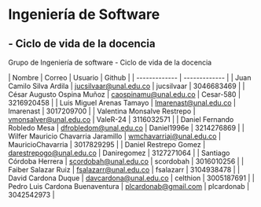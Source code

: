 # Ingeniería de Software
## - Ciclo de vida de la docencia 
Grupo de Ingeniería de software - Ciclo de vida de la docencia 

| Nombre | Correo | Usuario | Github |
| ------------- | ------------- |
| Juan Camilo Silva Ardila |	jucsilvaar@unal.edu.co |	jucsilvaar |	3046683469 |
| César Augusto Ospina Muñoz |	caospinamu@unal.edu.co |	Cesar-580 |	3216920458 |
| Luis Miguel Arenas Tamayo |	lmarenast@unal.edu.co |	lmarenast |	3017209700 |
| Valentina Monsalve Restrepo |	vmonsalver@unal.edu.co |	ValeR-24 |	3116032571 |
| Daniel Fernando Robledo Mesa |	dfrobledom@unal.edu.co |	Daniel1996e |	3214276869 |
| Wilfer Mauricio Chavarria Jaramillo |	wmchavarriaj@unal.edu.co |	MauricioChavarria |	3017829295 |
| Daniel Restrepo Gomez	| darestrepogo@unal.edu.co |	Daniregomez |	3127271064 |
| Santiago Córdoba Herrera |	scordobah@unal.edu.co |	scordobah |	3016010256 |
| Faiber Salazar Ruiz |	fsalazarr@unal.edu.co |	fsalazarr |	3104938478 |
| David Cardona Duque  |	davcardona@unal.edu.co |	celthion |	3005187691 |
| Pedro Luis Cardona Buenaventura |	plcardonab@gmail.com |	plcardonab |	3042542973 |
